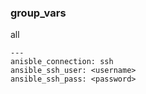 ### group_vars

all

````
---
anisble_connection: ssh
ansible_ssh_user: <username>
ansible_ssh_pass: <password>
````


